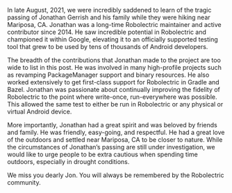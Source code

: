 In late August, 2021, we were incredibly saddened to learn of the tragic
passing of Jonathan Gerrish and his family while they were hiking near
Mariposa, CA.  Jonathan was a long-time Robolectric maintainer and active
contributor since 2014.  He saw incredible potential in Robolectric and
championed it within Google, elevating it to an officially supported testing
tool that grew to be used by tens of thousands of Android developers.

The breadth of the contributions that Jonathan made to the project are too wide
to list in this post. He was involved in many high-profile projects such as
revamping PackageManager support and binary resources. He also worked
extensively to get first-class support for Robolectric in Gradle and Bazel.
Jonathan was passionate about continually improving the fidelity of Robolectric
to the point where write-once, run-everywhere was possible. This allowed the
same test to either be run in Robolectric or any physical or virtual Android
device.

More importantly, Jonathan had a great spirit and was beloved by friends and
family. He was friendly, easy-going, and respectful. He had a great love of the
outdoors and settled near Mariposa, CA to be closer to nature. While the
circumstances of Jonathan’s passing are still under investigation, we would
like to urge people to be extra cautious when spending time outdoors,
especially in drought conditions.

We miss you dearly Jon. You will always be remembered by the Robolectric
community.
